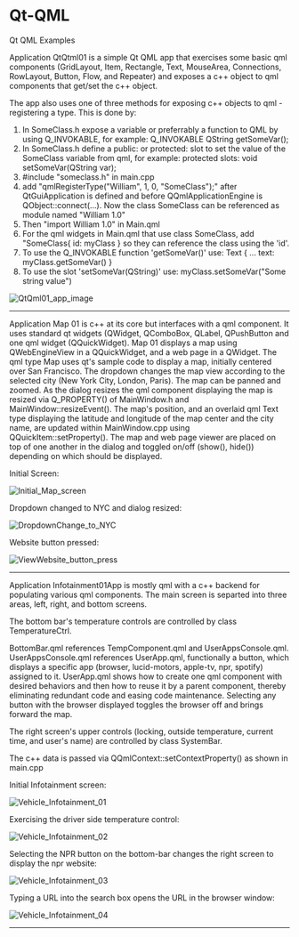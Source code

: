 # Qt-QML
 Qt QML Examples

Application QtQtml01 is a simple Qt QML app that exercises some basic qml components (GridLayout, Item, Rectangle, Text, MouseArea, Connections, RowLayout, Button, Flow, and Repeater) and exposes a c++ object to qml components that get/set the c++ object.

The app also uses one of three methods for exposing c++ objects to qml - registering a type. This is done by:

1) In SomeClass.h expose a variable or preferrably a function to QML by using Q_INVOKABLE, for example:
   Q_INVOKABLE QString getSomeVar();
2) In SomeClass.h define a public: or protected: slot to set the value of the SomeClass variable from qml, for example:
   protected slots:
   void setSomeVar(QString var);
3) #include "someclass.h" in main.cpp
4) add "qmlRegisterType<SomeClass>("William", 1, 0, "SomeClass");" after QtGuiApplication is defined and before QQmlApplicationEngine is QObject::connect(...). Now the class SomeClass can be referenced as module named "William 1.0"
5) Then "import William 1.0" in Main.qml
6) For the qml widgets in Main.qml that use class SomeClass, add "SomeClass{ id: myClass } so they can reference the class using the 'id'.
7) To use the Q_INVOKABLE function 'getSomeVar()' use:
   Text { ...
     text: myClass.getSomeVar()
   }
8) To use the slot 'setSomeVar(QString)' use:
   myClass.setSomeVar("Some string value")

![QtQml01_app_image](https://github.com/mystuff-us/Qt-QML/assets/160074491/8af6f150-4df3-42be-be23-cd782037902b)


---------------------------------------


Application Map 01 is c++ at its core but interfaces with a qml component. It uses standard qt widgets (QWidget, QComboBox, QLabel, QPushButton and one qml widget (QQuickWidget).
Map 01 displays a map using QWebEngineView in a QQuickWidget, and a web page in a QWidget.
The qml type Map uses qt's sample code to display a map, initially centered over San Francisco. The dropdown changes the map view according to the selected city (New York City, London, Paris). The map can be panned and zoomed.
As the dialog resizes the qml component displaying the map is resized via Q_PROPERTY() of MainWindow.h and MainWindow::resizeEvent().
The map's position, and an overlaid qml Text type displaying the latitude and longitude of the map center and the city name, are updated within MainWindow.cpp using QQuickItem::setProperty().
The map and web page viewer are placed on top of one another in the dialog and toggled on/off (show(), hide()) depending on which should be displayed.

Initial Screen:

![Initial_Map_screen](https://github.com/mystuff-us/Qt-QML/assets/160074491/91a01038-c85f-446a-812f-469435b0c428)

Dropdown changed to NYC and dialog resized:

![DropdownChange_to_NYC](https://github.com/mystuff-us/Qt-QML/assets/160074491/5c30f0ee-aab5-4b6d-a09d-b3fce591b840)

Website button pressed:

![ViewWebsite_button_press](https://github.com/mystuff-us/Qt-QML/assets/160074491/a555184a-9645-4b46-a619-5db520130c39)


---------------------------------------

Application Infotainment01App is mostly qml with a c++ backend for populating various qml components.
The main screen is separted into three areas, left, right, and bottom screens.

The bottom bar's temperature controls are controlled by class TemperatureCtrl.

BottomBar.qml references TempComponent.qml and UserAppsConsole.qml. UserAppsConsole.qml references UserApp.qml, functionally a button, which displays a specific app (browser, lucid-motors, apple-tv, npr, spotify) assigned to it. UserApp.qml shows how to create one qml component with desired behaviors and then how to reuse it by a parent component, thereby eliminating redundant code and easing code maintenance. Selecting any button with the browser displayed toggles the browser off and brings forward the map.

The right screen's upper controls (locking, outside temperature, current time, and user's name) are controlled by class SystemBar.

The c++ data is passed via QQmlContext::setContextProperty() as shown in main.cpp

Initial Infotainment screen:

![Vehicle_Infotainment_01](https://github.com/mystuff-us/Qt-QML/assets/160074491/1e0e92fa-b9a3-49d0-8b7c-8cc5a530275f)

Exercising the driver side temperature control:

![Vehicle_Infotainment_02](https://github.com/mystuff-us/Qt-QML/assets/160074491/652b1060-6de5-46cd-ae54-1caa623b1bb6)

Selecting the NPR button on the bottom-bar changes the right screen to display the npr website:

![Vehicle_Infotainment_03](https://github.com/mystuff-us/Qt-QML/assets/160074491/62b172bf-5b56-4bc5-b169-fff0b17099e7)

Typing a URL into the search box opens the URL in the browser window:

![Vehicle_Infotainment_04](https://github.com/mystuff-us/Qt-QML/assets/160074491/1ce9144c-6085-4226-94b9-f2bf11882744)







---------------------------------------


